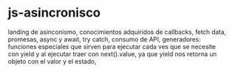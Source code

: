 # js-asincronisco
landing de asinconismo, conocimientos adquiridos de callbacks, fetch data, promesas, async y await, try catch, consumo de API, generadores: funciones especiales que sirven para ejecutar cada ves que se necesite con yield y al ejecutar traer con next().value, ya que yield nos retorna un objeto con el valor y el estado, 

